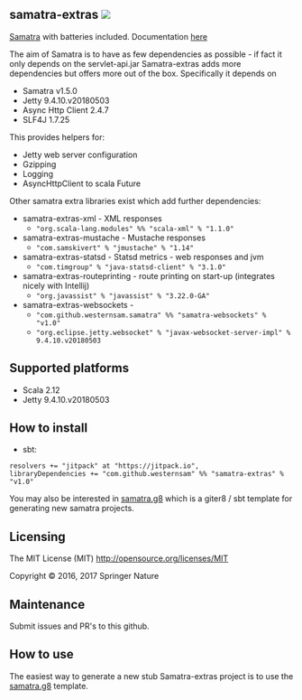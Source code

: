 samatra-extras [![](https://jitpack.io/v/westernsam/samatra-extras_2.12.svg)](https://jitpack.io/#westernsam/samatra-extras_2.12)
------------

[Samatra](https://github.com/westernsam/samatra) with batteries included. Documentation [here](https://github.com/westernsam/samatra-extras/wiki)

The aim of Samatra is to have as few dependencies as possible - if fact it only depends on the servlet-api.jar 
Samatra-extras adds more dependencies but offers more out of the box. Specifically it depends on

- Samatra v1.5.0
- Jetty 9.4.10.v20180503
- Async Http Client 2.4.7
- SLF4J 1.7.25

This provides helpers for:

- Jetty web server configuration
- Gzipping
- Logging
- AsyncHttpClient to scala Future

Other samatra extra libraries exist which add further dependencies:

- samatra-extras-xml - XML responses 
    - ```"org.scala-lang.modules" %% "scala-xml" % "1.1.0"```
- samatra-extras-mustache - Mustache responses
    - ```"com.samskivert" % "jmustache" % "1.14"```
- samatra-extras-statsd - Statsd metrics - web responses and jvm
    - ```"com.timgroup" % "java-statsd-client" % "3.1.0"```
- samatra-extras-routeprinting - route printing on start-up (integrates nicely with Intellij)
    - ```"org.javassist" % "javassist" % "3.22.0-GA"```
- samatra-extras-websockets - 
    - ```"com.github.westernsam.samatra" %% "samatra-websockets" % "v1.0"```
    - ```"org.eclipse.jetty.websocket" % "javax-websocket-server-impl" % 9.4.10.v20180503```

## Supported platforms
- Scala 2.12
- Jetty 9.4.10.v20180503

## How to install
- sbt: 
```
resolvers += "jitpack" at "https://jitpack.io",
libraryDependencies += "com.github.westernsam" %% "samatra-extras" % "v1.0"	
```

You may also be interested in [samatra.g8](https://github.com/westernsam/samatra.g8) which is a giter8 / sbt template for generating new samatra projects.
 
## Licensing
The MIT License (MIT)  http://opensource.org/licenses/MIT

Copyright © 2016, 2017 Springer Nature

## Maintenance
Submit issues and PR's to this github.

## How to use
The easiest way to generate a new stub Samatra-extras project is to use the [samatra.g8](https://github.com/westernsam/samatra.g8) template.
